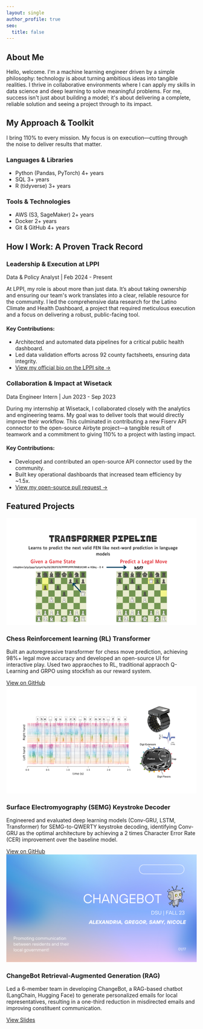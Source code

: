 ```yaml
---
layout: single
author_profile: true
seo:
  title: false 
---
```


<div id="about" class="section">
  <h2>About Me</h2>
  <p>Hello, welcome. I'm a machine learning engineer driven by a simple philosophy: technology is about turning ambitious ideas into tangible realities. I thrive in collaborative environments where I can apply my skills in data science and deep learning to solve meaningful problems. For me, success isn't just about building a model; it's about delivering a complete, reliable solution and seeing a project through to its impact.</p>
</div>

<div id="skills" class="section">
  <h2>My Approach & Toolkit</h2>
  <p class="section-subtitle">
    I bring 110% to every mission. My focus is on execution—cutting through the noise to deliver results that matter.
  </p>
  <div class="skills-list-container">
    <div class="skills-column">
      <h3>Languages & Libraries</h3>
      <ul>
        <li><i class="fab fa-python"></i> Python (Pandas, PyTorch) <span class="skill-years">4+ years</span></li>
        <li><i class="fas fa-database"></i> SQL <span class="skill-years">3+ years</span></li>
        <li><i class="fab fa-r-project"></i> R (tidyverse) <span class="skill-years">3+ years</span></li>
      </ul>
    </div>
    <div class="skills-column">
      <h3>Tools & Technologies</h3>
      <ul>
        <li><i class="fab fa-aws"></i> AWS (S3, SageMaker) <span class="skill-years">2+ years</span></li>
        <li><i class="fab fa-docker"></i> Docker <span class="skill-years">2+ years</span></li>
        <li><i class="fab fa-git-alt"></i> Git & GitHub <span class="skill-years">4+ years</span></li>
      </ul>
    </div>
  </div>
</div>

<div id="experience" class="section">
  <h2>How I Work: A Proven Track Record</h2>

  <div class="work-case-study">
    <div class="work-header">
      <h3>Leadership & Execution at LPPI</h3>
      <p>Data & Policy Analyst | Feb 2024 - Present</p>
    </div>
    <div class="work-description">
      <p>At LPPI, my role is about more than just data. It’s about taking ownership and ensuring our team's work translates into a clear, reliable resource for the community. I led the comprehensive data research for the Latino Climate and Health Dashboard, a project that required meticulous execution and a focus on delivering a robust, public-facing tool.</p>
      <h4>Key Contributions:</h4>
      <ul>
        <li><i class="fas fa-check-circle"></i> Architected and automated data pipelines for a critical public health dashboard.</li>
        <li><i class="fas fa-check-circle"></i> Led data validation efforts across 92 county factsheets, ensuring data integrity.</li>
        <li><i class="fas fa-check-circle"></i> <a href="https://latino.ucla.edu/person/samantha-alejandre/" target="_blank" rel="noopener noreferrer">View my official bio on the LPPI site &rarr;</a></li>
      </ul>
    </div>
  </div>

  <div class="work-case-study">
    <div class="work-header">
      <h3>Collaboration & Impact at Wisetack</h3>
      <p>Data Engineer Intern | Jun 2023 - Sep 2023</p>
    </div>
    <div class="work-description">
      <p>During my internship at Wisetack, I collaborated closely with the analytics and engineering teams. My goal was to deliver tools that would directly improve their workflow. This culminated in contributing a new Fiserv API connector to the open-source Airbyte project—a tangible result of teamwork and a commitment to giving 110% to a project with lasting impact.</p>
      <h4>Key Contributions:</h4>
      <ul>
        <li><i class="fas fa-check-circle"></i> Developed and contributed an open-source API connector used by the community.</li>
        <li><i class="fas fa-check-circle"></i> Built key operational dashboards that increased team efficiency by ~1.5x.</li>
        <li><i class="fas fa-check-circle"></i> <a href="https://github.com/airbytehq/airbyte/pull/29304" target="_blank" rel="noopener noreferrer">View my open-source pull request &rarr;</a></li>
      </ul>
    </div>
  </div>
</div>

<div id="projects" class="section">
  <h2>Featured Projects</h2>

  <div class="project-item-alternating">
    <div class="project-image">
      <img src="/assets/images/chess-rl.png" alt="Chess RL Transformer" />
    </div>
    <div class="project-details">
      <h3>Chess Reinforcement learning (RL) Transformer</h3>
      <p>Built an autoregressive transformer for chess move prediction, achieving 98%+ legal move accuracy and developed an open-source UI for interactive play. Used two appraoches to RL, traditional appraoch Q-Learning and GRPO using stockfish as our reward system.</p>
      <a href="https://github.com/EmilGou/RL-Chess" class="btn btn--primary" target="_blank" rel="noopener noreferrer">View on GitHub</a>
    </div>
  </div>

  <div class="project-item-alternating">
    <div class="project-image">
      <img src="/assets/images/semg-keystroke.png" alt="SEMG Keystroke Decoder" />
    </div>
    <div class="project-details">
      <h3>Surface Electromyography (SEMG) Keystroke Decoder</h3>
      <p>Engineered and evaluated deep learning models (Conv-GRU, LSTM, Transformer) for SEMG-to-QWERTY keystroke decoding, identifying Conv-GRU as the optimal architecture by achieving a 2 times Character Error Rate (CER) improvement over the baseline model.</p>
      <a href="https://github.com/alejandresam/emg2qwerty" class="btn btn--primary" target="_blank" rel="noopener noreferrer">View on GitHub</a>
    </div>
  </div>

  <div class="project-item-alternating">
    <div class="project-image">
      <img src="/assets/images/changebot.png" alt="ChangeBot" />
    </div>
    <div class="project-details">
      <h3>ChangeBot Retrieval-Augmented Generation (RAG)</h3>
      <p>Led a 6-member team in developing ChangeBot, a RAG-based chatbot (LangChain, Hugging Face) to generate personalized emails for local representatives, resulting in a one-third reduction in misdirected emails and improving constituent communication.</p>
      <a href="https://www.canva.com/design/DAF1bLTsLLQ/cjCLoRAA2Tckw4SrSnQhrQ/view" class="btn btn--primary" target="_blank" rel="noopener noreferrer">View Slides</a>
    </div>
  </div>
</div>